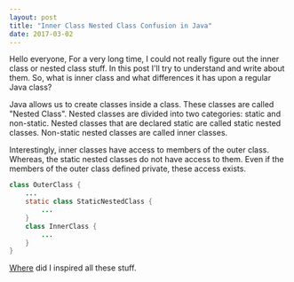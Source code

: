 ```yaml
---
layout: post
title: "Inner Class Nested Class Confusion in Java"
date: 2017-03-02
---
```


Hello everyone,
For a very long time, I could not really figure out the inner class or nested class stuff. In this post I'll try to understand and 
write about them. So, what is inner class and what differences it has upon a regular Java class?

Java allows us to create classes inside a class. These classes are called "Nested Class". Nested classes are divided into two categories: 
static and non-static. Nested classes that are declared static are called static nested classes. Non-static nested classes are called 
inner classes.

Interestingly, inner classes have access to members of the outer class. Whereas, the static nested classes do not have access to them.
Even if the members of the outer class defined private, these access exists. 

```java
class OuterClass {
    ...
    static class StaticNestedClass {
        ...
    }
    class InnerClass {
        ...
    }
}
```


<a href="http://docs.oracle.com/javase/tutorial/java/javaOO/nested.html">Where</a> did I inspired all these stuff. 
